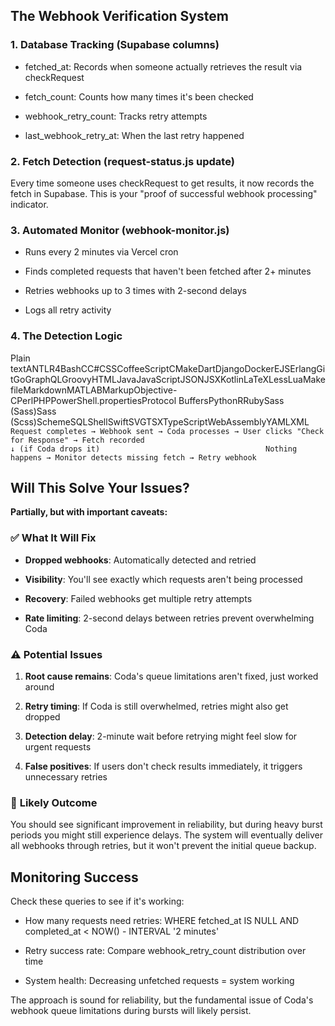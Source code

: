 The Webhook Verification System
-------------------------------

### 1\. **Database Tracking** (Supabase columns)

*   fetched\_at: Records when someone actually retrieves the result via checkRequest
    
*   fetch\_count: Counts how many times it's been checked
    
*   webhook\_retry\_count: Tracks retry attempts
    
*   last\_webhook\_retry\_at: When the last retry happened
    

### 2\. **Fetch Detection** (request-status.js update)

Every time someone uses checkRequest to get results, it now records the fetch in Supabase. This is your "proof of successful webhook processing" indicator.

### 3\. **Automated Monitor** (webhook-monitor.js)

*   Runs every 2 minutes via Vercel cron
    
*   Finds completed requests that haven't been fetched after 2+ minutes
    
*   Retries webhooks up to 3 times with 2-second delays
    
*   Logs all retry activity
    

### 4\. **The Detection Logic**

Plain textANTLR4BashCC#CSSCoffeeScriptCMakeDartDjangoDockerEJSErlangGitGoGraphQLGroovyHTMLJavaJavaScriptJSONJSXKotlinLaTeXLessLuaMakefileMarkdownMATLABMarkupObjective-CPerlPHPPowerShell.propertiesProtocol BuffersPythonRRubySass (Sass)Sass (Scss)SchemeSQLShellSwiftSVGTSXTypeScriptWebAssemblyYAMLXML`   Request completes → Webhook sent → Coda processes → User clicks "Check for Response" → Fetch recorded                                        ↓ (if Coda drops it)                                     Nothing happens → Monitor detects missing fetch → Retry webhook   `

Will This Solve Your Issues?
----------------------------

**Partially, but with important caveats:**

### ✅ **What It Will Fix**

*   **Dropped webhooks**: Automatically detected and retried
    
*   **Visibility**: You'll see exactly which requests aren't being processed
    
*   **Recovery**: Failed webhooks get multiple retry attempts
    
*   **Rate limiting**: 2-second delays between retries prevent overwhelming Coda
    

### ⚠️ **Potential Issues**

1.  **Root cause remains**: Coda's queue limitations aren't fixed, just worked around
    
2.  **Retry timing**: If Coda is still overwhelmed, retries might also get dropped
    
3.  **Detection delay**: 2-minute wait before retrying might feel slow for urgent requests
    
4.  **False positives**: If users don't check results immediately, it triggers unnecessary retries
    

### 🔧 **Likely Outcome**

You should see significant improvement in reliability, but during heavy burst periods you might still experience delays. The system will eventually deliver all webhooks through retries, but it won't prevent the initial queue backup.

Monitoring Success
------------------

Check these queries to see if it's working:

*   How many requests need retries: WHERE fetched\_at IS NULL AND completed\_at < NOW() - INTERVAL '2 minutes'
    
*   Retry success rate: Compare webhook\_retry\_count distribution over time
    
*   System health: Decreasing unfetched requests = system working
    

The approach is sound for reliability, but the fundamental issue of Coda's webhook queue limitations during bursts will likely persist.